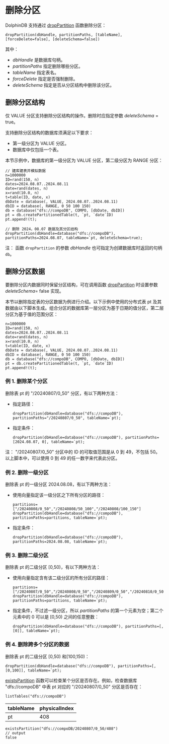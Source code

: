 # 删除分区

DolphinDB 支持通过 [dropPartition](../../funcs/d/dropPartition.html)
函数删除分区：

```
dropPartition(dbHandle, partitionPaths, [tableName], [forceDelete=false], [deleteSchema=false])
```

其中：

* *dbHandle* 是数据库句柄。
* *partitionPaths* 指定删除哪些分区。
* *tableName* 指定表名。
* *forceDelete* 指定是否强制删除。
* *deleteSchema* 指定是否从分区结构中删除该分区。

## 删除分区结构

仅 VALUE 分区支持删除分区结构的操作。删除时应指定参数 *deleteSchema* = true。

支持删除分区结构的数据库须满足以下要求：

* 第一级分区为 VALUE 分区。
* 数据库中仅包括一个表。

本节示例中，数据库的第一级分区为 VALUE 分区，第二级分区为 RANGE
分区：

```
// 建库建表并模拟数据
n=1000000
ID=rand(150, n)
dates=2024.08.07..2024.08.11
date=rand(dates, n)
x=rand(10.0, n)
t=table(ID, date, x)
dbDate = database(, VALUE, 2024.08.07..2024.08.11)
dbID = database(, RANGE, 0 50 100 150)
db = database("dfs://compoDB", COMPO, [dbDate, dbID])
pt = db.createPartitionedTable(t, `pt, `date`ID)
pt.append!(t);

// 删除 2024，08.07 数据及其分区结构
dropPartition(dbHandle=database("dfs://compoDB"), partitionPaths=2024.08.07, tableName=`pt, deleteSchema=true);
```

注： 函数 `dropPartition` 的参数 *dbHandle*
也可指定为创建数据库时返回的句柄 `db`。

## 删除分区数据

要删除分区内数据同时保留分区结构，可在调用函数 [dropPartition](../../funcs/d/dropPartition.html) 时设置参数*deleteSchema*= false 实现。

本节以删除指定表的分区数据为例进行介绍。以下示例中使用的分布式表 pt
及其数据由以下脚本生成。组合分区的数据库第一层分区为基于日期的值分区，第二层分区为基于值的范围分区：

```
n=1000000
ID=rand(150, n)
dates=2024.08.07..2024.08.11
date=rand(dates, n)
x=rand(10.0, n)
t=table(ID, date, x)
dbDate = database(, VALUE, 2024.08.07..2024.08.11)
dbID = database(, RANGE, 0 50 100 150)
db = database("dfs://compoDB", COMPO, [dbDate, dbID])
pt = db.createPartitionedTable(t, `pt, `date`ID)
pt.append!(t);
```

### 例 1. 删除某个分区

删除表 pt 的 "/20240807/0\_50" 分区，有以下两种方法：

* 指定路径：

  ```
  dropPartition(dbHandle=database("dfs://compoDB"), partitionPaths="/20240807/0_50", tableName=`pt);
  ```
* 指定条件：

  ```
  dropPartition(dbHandle=database("dfs://compoDB"), partitionPaths=[2024.08.07, 0], tableName=`pt);
  ```

注： "/20240807/0\_50" 分区中的 ID 的可取值范围是从 0 到 49，不包括
50。以上脚本中，可以使用 0 到 49 的任一数字来代表此分区。

### 例 2. 删除一级分区

删除表 pt 的一级分区 2024.08.08，有以下两种方法：

* 使用向量指定该一级分区之下所有分区的路径：

  ```
  partitions=["/20240808/0_50","/20240808/50_100","/20240808/100_150"]
  dropPartition(dbHandle=database("dfs://compoDB"), partitionPaths=partitions, tableName=`pt);
  ```
* 指定条件：

  ```
  dropPartition(dbHandle=database("dfs://compoDB"), partitionPaths=2024.08.08, tableName=`pt);
  ```

### 例 3. 删除二级分区

删除表 pt 的二级分区 [0,50)，有以下两种方法：

* 使用向量指定含有该二级分区的所有分区的路径：

  ```
  partitions=["/20240807/0_50","/20240808/0_50","/20240809/0_50","/20240810/0_50","/20240811/0_50"]
  dropPartition(dbHandle=database("dfs://compoDB"), partitionPaths=partitions, tableName=`pt);
  ```
* 指定条件，不过滤一级分区，所以 *partitionPaths* 的第一个元素为空；第二个元素中的
  0 可以是 [0,50) 之间的任意整数：

  ```
  dropPartition(dbHandle=database("dfs://compoDB"), partitionPaths=[,[0]], tableName=`pt);
  ```

### 例 4. 删除跨多个分区的数据

删除表 pt 的二级分区 [0,50) 和[100,150)：

```
dropPartition(dbHandle=database("dfs://compoDB"), partitionPaths=[,[0,100]], tableName=`pt);
```

[existsPartition](../../funcs/e/existsPartition.html) 函数可以检查某个分区是否存在。例如，检查数据库 "dfs://compoDB" 中表 pt 对应的
"/20240807/0\_50" 分区是否存在：

```
listTables("dfs://compoDB")
```

| tableName | physicalIndex |
| --- | --- |
| pt | 408 |

```
existsPartition("dfs://compoDB/20240807/0_50/408")
// output
false
```

